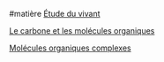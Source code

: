 #matière 
[Étude du vivant](Étude%20du%20vivant.md)

[Le carbone et les molécules organiques](Le%20carbone%20et%20les%20molécules%20organiques.md)

[Molécules organiques complexes](Molécules%20organiques%20complexes.md)

